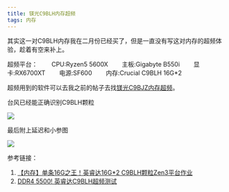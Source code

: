 ```yaml
---
title: 镁光C9BLH内存超频
tags: 内存
---
```

其实这一对C9BLH内存我在二月份已经买了，但是一直没有写这对内存的超频体验，趁着有空来补上。
<!--more-->
超频平台：
　　CPU:Ryzen5 5600X
　　主板:Gigabyte B550i
　　显卡:RX6700XT
　　电源:SF600
　　内存:Crucial C9BLH 16G*2


超频用到的软件可以去我之前的帖子去找[镁光C9BJZ内存超频](https://19990914.xyz/2021/02/02/%E9%95%81%E5%85%89C9BJZ%E5%86%85%E5%AD%98%E8%B6%85%E9%A2%91/)。

台风已经能正确识别C9BLH颗粒

![](https://cdn.jsdelivr.net/gh/Johnny-Yh/ImageHosting/img/211121-1.png)

最后附上延迟和小参图

![](https://cdn.jsdelivr.net/gh/Johnny-Yh/ImageHosting/img/211121-2.png)

参考链接：
1. [【内存】单条16G之王！英睿达16G*2 C9BLH颗粒Zen3平台作业](https://www.bilibili.com/read/cv9709830)
2. [ DDR4 5500! 英睿达C9BLH超频测试](https://post.smzdm.com/p/adwegr8k/)